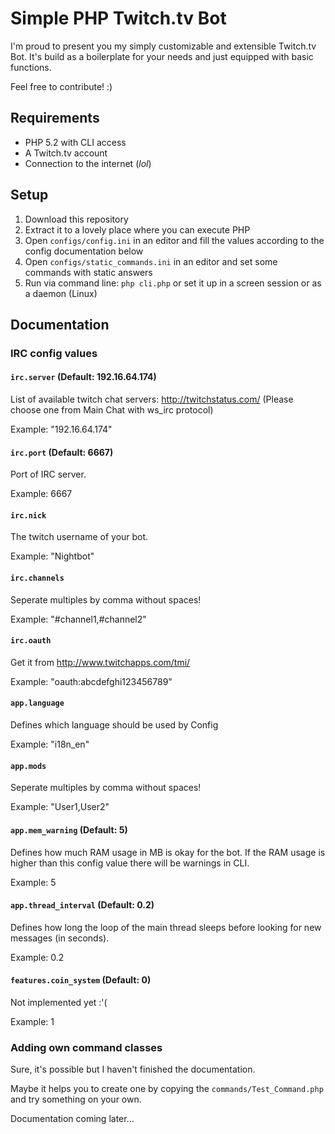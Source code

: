 # Simple PHP Twitch.tv Bot

I'm proud to present you my simply customizable and extensible Twitch.tv Bot.
It's build as a boilerplate for your needs and just equipped with basic functions.

Feel free to contribute! :)


## Requirements

- PHP 5.2 with CLI access
- A Twitch.tv account
- Connection to the internet (*lol*)


## Setup

1. Download this repository
2. Extract it to a lovely place where you can execute PHP
3. Open ``configs/config.ini`` in an editor and fill the values according to the config documentation below
4. Open ``configs/static_commands.ini`` in an editor and set some commands with static answers
5. Run via command line: ``php cli.php`` or set it up in a screen session or as a daemon (Linux)


## Documentation

### IRC config values

#### `irc.server` (Default: 192.16.64.174)

List of available twitch chat servers: http://twitchstatus.com/ (Please choose one from Main Chat with ws_irc protocol)

Example: "192.16.64.174"


#### `irc.port` (Default: 6667)

Port of IRC server.

Example: 6667


#### `irc.nick`

The twitch username of your bot.

Example: "Nightbot"


#### `irc.channels`

Seperate multiples by comma without spaces! 

Example: "#channel1,#channel2"


#### `irc.oauth`

Get it from http://www.twitchapps.com/tmi/ 

Example: "oauth:abcdefghi123456789"


#### `app.language`

Defines which language should be used by Config 

Example: "i18n_en"


#### `app.mods`

Seperate multiples by comma without spaces! 

Example: "User1,User2"


#### `app.mem_warning` (Default: 5)

Defines how much RAM usage in MB is okay for the bot. If the RAM usage is higher than this config value there will be warnings in CLI.

Example: 5


#### `app.thread_interval` (Default: 0.2)

Defines how long the loop of the main thread sleeps before looking for new messages (in seconds).

Example: 0.2


#### `features.coin_system` (Default: 0)

Not implemented yet :'(

Example: 1


### Adding own command classes

Sure, it's possible but I haven't finished the documentation.

Maybe it helps you to create one by copying the ``commands/Test_Command.php`` and try something on your own.

Documentation coming later...